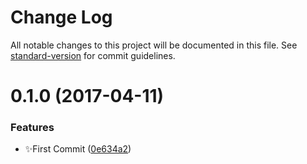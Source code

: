 # Change Log

All notable changes to this project will be documented in this file. See [standard-version](https://github.com/conventional-changelog/standard-version) for commit guidelines.

<a name="0.1.0"></a>
# 0.1.0 (2017-04-11)


### Features

* :sparkles:First Commit ([0e634a2](https://github.com/vivaxy/execa-process-log/commit/0e634a2))
